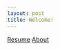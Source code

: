 ```yaml
---
layout: post
title: Welcome!
---
```

 [Resume](https://celinaac7.github.io/ResumeOnline/)
 [About](https://celinaac7.github.io/About/)
